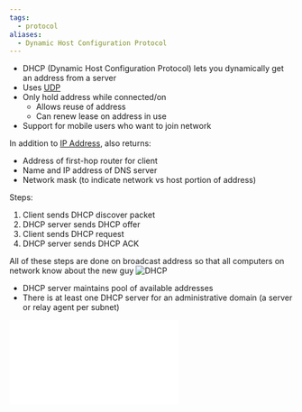 ```yaml
---
tags:
  - protocol
aliases:
  - Dynamic Host Configuration Protocol
---
```

- DHCP (Dynamic Host Configuration Protocol) lets you dynamically get an address from a server
- Uses [UDP](UDP)
- Only hold address while connected/on
	- Allows reuse of address
	- Can renew lease on address in use
- Support for mobile users who want to join network

In addition to [IP Address](../OSI%20layers/Network%20layer/IP/IP%20Addresses.md), also returns:
- Address of first-hop router for client
- Name and IP address of DNS server
- Network mask (to indicate network vs host portion of address)

Steps:
1. Client sends DHCP discover packet
2. DHCP server sends DHCP offer
3. Client sends DHCP request
4. DHCP server sends DHCP ACK

All of these steps are done on broadcast address so that all computers on network know about the new guy
 ![DHCP](../../img/dhcp.png)

- DHCP server maintains pool of available addresses
- There is at least one DHCP server for an administrative domain (a server or relay agent per subnet)

![DHCP Relay](DHCP%20Relay.md)

